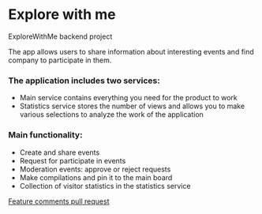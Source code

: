 # Explore with me
ExploreWithMe backend project 

The app allows users to share information about interesting events and find company to participate in them.

### The application includes two services:
* Main service contains everything you need for the product to work
* Statistics service stores the number of views and allows you to make various selections to analyze the work of the application

### Main functionality:
* Create and share events
* Request for participate in events
* Moderation events: approve or reject requests
* Make compilations and pin it to the main board
* Collection of visitor statistics in the statistics service

[Feature comments pull request](https://github.com/mkudryavtsev90/java-explore-with-me/pull/3)
